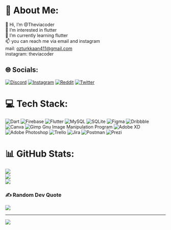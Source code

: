 
# 💫 About Me:
👋 Hi, I’m @Theviacoder<br>👀 I’m interested in flutter<br>🌱 I’m currently learning flutter<br>📫 you can reach me via email and instagram<br>mail: ozturkkaan411@gmail.com<br>instagram: theviacoder


## 🌐 Socials:
[![Discord](https://img.shields.io/badge/Discord-%237289DA.svg?logo=discord&logoColor=white)](https://discord.gg/theviacoder#5970) [![Instagram](https://img.shields.io/badge/Instagram-%23E4405F.svg?logo=Instagram&logoColor=white)](https://instagram.com/theviacoder) [![Reddit](https://img.shields.io/badge/Reddit-%23FF4500.svg?logo=Reddit&logoColor=white)](https://reddit.com/user/u/theviacoder) [![Twitter](https://img.shields.io/badge/Twitter-%231DA1F2.svg?logo=Twitter&logoColor=white)](https://twitter.com/KaanOzttrk) 

# 💻 Tech Stack:
![Dart](https://img.shields.io/badge/dart-%230175C2.svg?style=for-the-badge&logo=dart&logoColor=white) ![Firebase](https://img.shields.io/badge/firebase-%23039BE5.svg?style=for-the-badge&logo=firebase) ![Flutter](https://img.shields.io/badge/Flutter-%2302569B.svg?style=for-the-badge&logo=Flutter&logoColor=white) ![MySQL](https://img.shields.io/badge/mysql-%2300f.svg?style=for-the-badge&logo=mysql&logoColor=white) ![SQLite](https://img.shields.io/badge/sqlite-%2307405e.svg?style=for-the-badge&logo=sqlite&logoColor=white) 	![Figma](https://img.shields.io/badge/figma-%23F24E1E.svg?style=for-the-badge&logo=figma&logoColor=white) ![Dribbble](https://img.shields.io/badge/Dribbble-EA4C89?style=for-the-badge&logo=dribbble&logoColor=white) ![Canva](https://img.shields.io/badge/Canva-%2300C4CC.svg?style=for-the-badge&logo=Canva&logoColor=white) ![Gimp Gnu Image Manipulation Program](https://img.shields.io/badge/Gimp-657D8B?style=for-the-badge&logo=gimp&logoColor=FFFFFF) ![Adobe XD](https://img.shields.io/badge/Adobe%20XD-470137?style=for-the-badge&logo=Adobe%20XD&logoColor=#FF61F6) ![Adobe Photoshop](https://img.shields.io/badge/adobephotoshop-%2331A8FF.svg?style=for-the-badge&logo=adobephotoshop&logoColor=white) ![Trello](https://img.shields.io/badge/Trello-%23026AA7.svg?style=for-the-badge&logo=Trello&logoColor=white) ![Jira](https://img.shields.io/badge/jira-%230A0FFF.svg?style=for-the-badge&logo=jira&logoColor=white) ![Postman](https://img.shields.io/badge/Postman-FF6C37?style=for-the-badge&logo=postman&logoColor=white) ![Prezi](https://img.shields.io/badge/Prezi-%23000000.svg?style=for-the-badge&logo=Prezi&logoColor=white)
# 📊 GitHub Stats:
![](https://github-readme-stats.vercel.app/api?username=theviacoder&theme=dark&hide_border=true&include_all_commits=true&count_private=false)<br/>
![](https://github-readme-streak-stats.herokuapp.com/?user=theviacoder&theme=dark&hide_border=true)<br/>
![](https://github-readme-stats.vercel.app/api/top-langs/?username=theviacoder&theme=dark&hide_border=true&include_all_commits=true&count_private=false&layout=compact)

### ✍️ Random Dev Quote
![](https://quotes-github-readme.vercel.app/api?type=horizontal&theme=tokyonight)

---
[![](https://visitcount.itsvg.in/api?id=theviacoder&icon=0&color=0)](https://visitcount.itsvg.in)

<!-- Proudly created with GPRM ( https://gprm.itsvg.in ) -->
